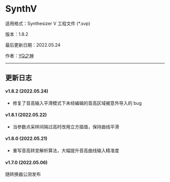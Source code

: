 # SynthV

适用格式：Synthesizer V 工程文件 (*.svp)

版本：1.8.2

最后更新日期：2022.05.24

作者：[YQ之神](https://space.bilibili.com/102844209)

-----

## 更新日志

#### v1.8.2 (2022.05.24)

- 修复了音高输入平滑模式下未经编辑的音高区域被意外导入的 bug

#### v1.8.1 (2022.05.22)

- 当参数点采样间隔过高时改用立方插值，保持曲线平滑

#### v1.8.0 (2022.05.21)

- 重写音高转变解析算法，大幅提升音高曲线输入精准度

#### v1.7.0 (2022.05.06)

随转换器公测发布
